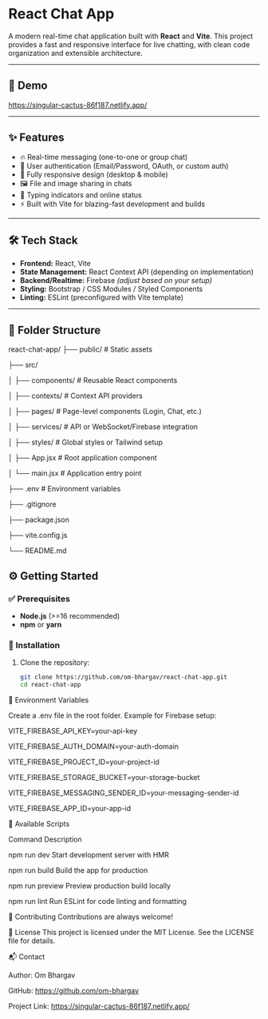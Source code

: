 # React Chat App

A modern real-time chat application built with **React** and **Vite**. This project provides a fast and responsive interface for live chatting, with clean code organization and extensible architecture.

---

## 🚀 Demo

https://singular-cactus-86f187.netlify.app/

---

## ✨ Features

- 🔥 Real-time messaging (one-to-one or group chat)  
- 🔐 User authentication (Email/Password, OAuth, or custom auth)  
- 📱 Fully responsive design (desktop & mobile)  
- 🖼️ File and image sharing in chats  
- 💬 Typing indicators and online status  
- ⚡ Built with Vite for blazing-fast development and builds  

---

## 🛠️ Tech Stack

- **Frontend:** React, Vite  
- **State Management:** React Context API (depending on implementation)  
- **Backend/Realtime:** Firebase *(adjust based on your setup)*  
- **Styling:** Bootstrap / CSS Modules / Styled Components  
- **Linting:** ESLint (preconfigured with Vite template)  

---

## 📂 Folder Structure

react-chat-app/
├── public/ # Static assets

├── src/

│ ├── components/ # Reusable React components

│ ├── contexts/ # Context API providers

│ ├── pages/ # Page-level components (Login, Chat, etc.)

│ ├── services/ # API or WebSocket/Firebase integration

│ ├── styles/ # Global styles or Tailwind setup

│ ├── App.jsx # Root application component

│ └── main.jsx # Application entry point

├── .env # Environment variables

├── .gitignore

├── package.json

├── vite.config.js

└── README.md

## ⚙️ Getting Started

### ✅ Prerequisites

- **Node.js** (>=16 recommended)  
- **npm** or **yarn**

### 🔧 Installation

1. Clone the repository:

   ```bash
   git clone https://github.com/om-bhargav/react-chat-app.git
   cd react-chat-app

🔑 Environment Variables

Create a .env file in the root folder. Example for Firebase setup:

VITE_FIREBASE_API_KEY=your-api-key

VITE_FIREBASE_AUTH_DOMAIN=your-auth-domain

VITE_FIREBASE_PROJECT_ID=your-project-id

VITE_FIREBASE_STORAGE_BUCKET=your-storage-bucket

VITE_FIREBASE_MESSAGING_SENDER_ID=your-messaging-sender-id

VITE_FIREBASE_APP_ID=your-app-id

📜 Available Scripts

Command	Description

npm run dev	Start development server with HMR

npm run build	Build the app for production

npm run preview	Preview production build locally

npm run lint	Run ESLint for code linting and formatting

🤝 Contributing
Contributions are always welcome!

📄 License
This project is licensed under the MIT License. See the LICENSE file for details.


📬 Contact

Author: Om Bhargav

GitHub: https://github.com/om-bhargav

Project Link: https://singular-cactus-86f187.netlify.app/
